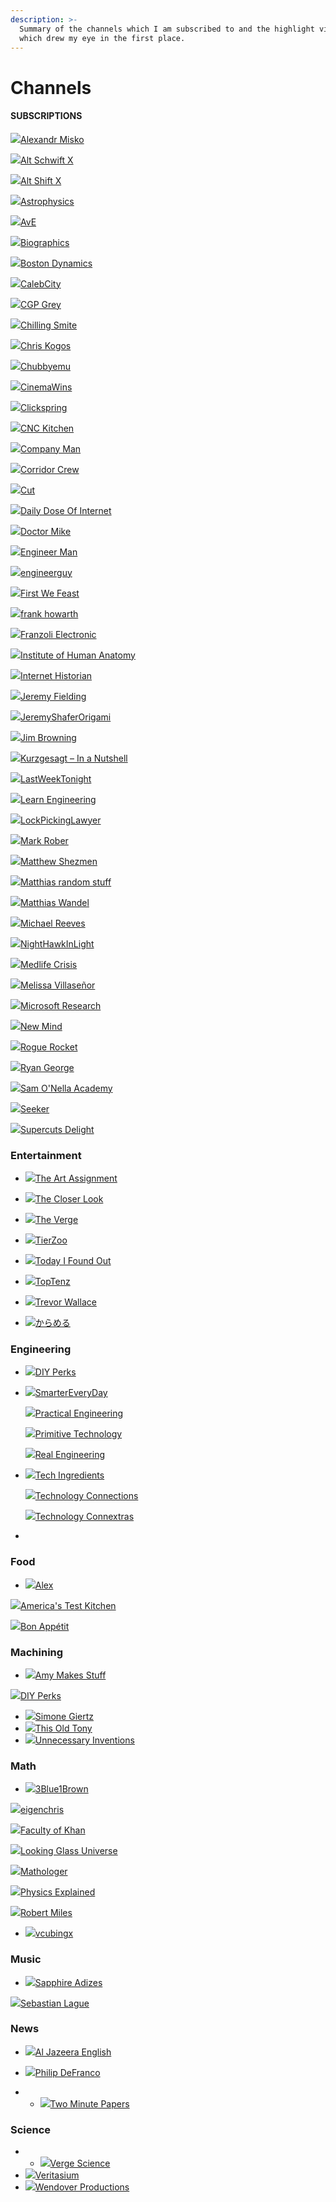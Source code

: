 ```yaml
---
description: >-
  Summary of the channels which I am subscribed to and the highlight videos
  which drew my eye in the first place.
---
```


# Channels

#### SUBSCRIPTIONS

[![](https://yt3.ggpht.com/a/AATXAJyr1CDKV-mvXW9MppPhpMyjDfYiP95m9Ci5QOOq4A=s88-c-k-c0xffffffff-no-rj-mo)Alexandr Misko](https://www.youtube.com/channel/UCdZe3OmKYiIwyrLFEEbNwVw)

[![](https://yt3.ggpht.com/a/AATXAJx1FT3cWHv7Sabox-z5ZTUXe0TRpNivYWcKcYI6=s88-c-k-c0xffffffff-no-rj-mo)Alt Schwift X](https://www.youtube.com/channel/UC0r29hWF31MAwgfilNTUrbA)

[![](https://yt3.ggpht.com/a/AATXAJzADFPD8e3rcnwPTPp8FvrwLq2KyvKokMdQ-hUClg=s88-c-k-c0xffffffff-no-rj-mo)Alt Shift X](https://www.youtube.com/channel/UCveZqqGewoyPiacooywP5Ig)



[![](https://yt3.ggpht.com/a/AATXAJxB5RGvcTWVSmNPw7J9geQwzeAo0t25Qs-N-beK0Q=s88-c-k-c0xffffffff-no-rj-mo)Astrophysics](https://www.youtube.com/channel/UCWSC_-y9QsDmACXRY3rvtsQ)

[![](https://yt3.ggpht.com/a/AATXAJxhc_OBt7CSsm_t9FrJswUh8Bgr0oj4x2_gRvmy=s88-c-k-c0xffffffff-no-rj-mo)AvE](https://www.youtube.com/channel/UChWv6Pn_zP0rI6lgGt3MyfA)

[![](https://yt3.ggpht.com/a/AATXAJwJkG9ruEuriEhmW6-ThGLCQMOvVose_14u9FPH=s88-c-k-c0xffffffff-no-rj-mo)Biographics](https://www.youtube.com/channel/UClnDI2sdehVm1zm_LmUHsjQ)

[![](https://yt3.ggpht.com/a/AATXAJxBmqV8s_n_WxBKIAXQAmudDSR5_FaqFnOEeweS=s88-c-k-c0xffffffff-no-rj-mo)Boston Dynamics](https://www.youtube.com/channel/UC7vVhkEfw4nOGp8TyDk7RcQ)

[![](https://yt3.ggpht.com/a/AATXAJyJtu_gMORCzuRvxr-r5wWu198MiXZpDiRLnrcYkQ=s88-c-k-c0xffffffff-no-rj-mo)CalebCity](https://www.youtube.com/channel/UCI1XS_GkLGDOgf8YLaaXNRA)

[![](https://yt3.ggpht.com/a/AATXAJwaTfk4dEmsJlGE92Dmv4r5l7elpFRKQbiTIYCl=s88-c-k-c0xffffffff-no-rj-mo)CGP Grey](https://www.youtube.com/channel/UC2C_jShtL725hvbm1arSV9w)

[![](https://yt3.ggpht.com/a/AATXAJxWuqr2NwVFFzwwozxGcpptMjVX9c201rxJ25HF=s88-c-k-c0xffffffff-no-rj-mo)Chilling Smite](https://www.youtube.com/channel/UC0Lhseg2kaIGTddl5HhLUvw)

[![](https://yt3.ggpht.com/a/AATXAJx8FTAkI6pZ0sCVzRPVoIq6VUHEzBSICOH0_1nvMQ=s88-c-k-c0xffffffff-no-rj-mo)Chris Kogos](https://www.youtube.com/channel/UCwFp56IA1OXfwThwowGBKtw)



[![](https://yt3.ggpht.com/a/AATXAJyMaa5nas5955Pebtm4s1wdc8xbu2GCANbES4Y5=s88-c-k-c0xffffffff-no-rj-mo)Chubbyemu](https://www.youtube.com/channel/UCKOvOaJv4GK-oDqx-sj7VVg)

[![](https://yt3.ggpht.com/a/AATXAJzcZBinoY9xtm1ynuNGqpEbxql1-AXFFqOlyhFiwA=s88-c-k-c0xffffffff-no-rj-mo)CinemaWins](https://www.youtube.com/channel/UCL8h3ri2WN_-IbviBlWtUcQ)

[![](https://yt3.ggpht.com/a/AATXAJwI0MkSiMwppNNWQCnq2ujSMkz6vxsyU7Mkk7bv6Q=s88-c-k-c0xffffffff-no-rj-mo)Clickspring](https://www.youtube.com/channel/UCworsKCR-Sx6R6-BnIjS2MA)

[![](https://yt3.ggpht.com/a/AATXAJx7jXsdTHOLQawbtIROiAAfaVxNeUSFwT14pa2zKQ=s88-c-k-c0xffffffff-no-rj-mo)CNC Kitchen](https://www.youtube.com/channel/UCiczXOhGpvoQGhOL16EZiTg)

[![](https://yt3.ggpht.com/a/AATXAJx-VnpxZ0UaDMcOYAFWPkwE2FBLj6JFww5JI-muBA=s88-c-k-c0xffffffff-no-rj-mo)Company Man](https://www.youtube.com/channel/UCQMyhrt92_8XM0KgZH6VnRg)

[![](https://yt3.ggpht.com/a/AATXAJza8_J5J3HyyQJKuWeFAqzNx73g53S574XS2nxN2w=s88-c-k-c0xffffffff-no-rj-mo)Corridor Crew](https://www.youtube.com/channel/UCSpFnDQr88xCZ80N-X7t0nQ)

[![](https://yt3.ggpht.com/a/AATXAJwlEuttg0eti2AdP-ZfIlys8BUlMkvqEVLsSl9-=s88-c-k-c0xffffffff-no-rj-mo)Cut](https://www.youtube.com/channel/UCbaGn5VkOVlcRgIWAHcrJKA)

[![](https://yt3.ggpht.com/a/AATXAJyjQmkkio-gWHwmJIOEFH3P8w_SNNL8Zz0HHt5A7g=s88-c-k-c0xffffffff-no-rj-mo)Daily Dose Of Internet](https://www.youtube.com/channel/UCdC0An4ZPNr_YiFiYoVbwaw)

[![](https://yt3.ggpht.com/a/AATXAJwEN1mCoPhbqoUB84pQ-Bd5FzSJHLZBCYb5E0i9=s88-c-k-c0xffffffff-no-rj-mo)Doctor Mike](https://www.youtube.com/channel/UC0QHWhjbe5fGJEPz3sVb6nw)

[![](https://yt3.ggpht.com/a/AATXAJwiZ3_bm1Y8XXPcLexQ9HQQq1KQv6sZyRwFUefdag=s88-c-k-c0xffffffff-no-rj-mo)Engineer Man](https://www.youtube.com/channel/UCrUL8K81R4VBzm-KOYwrcxQ)

[![](https://yt3.ggpht.com/a/AATXAJxygoxDyhTa9jWekTwS-7MizZ1z02sd-el9WuUIuQ=s88-c-k-c0xffffffff-no-rj-mo)engineerguy](https://www.youtube.com/channel/UC2bkHVIDjXS7sgrgjFtzOXQ)

[![](https://yt3.ggpht.com/a/AATXAJySFUo8YZ3fHbVJhAlpU0QUD6ORoZIWd1bSkgLe=s88-c-k-c0xffffffff-no-rj-mo)First We Feast](https://www.youtube.com/channel/UCPD_bxCRGpmmeQcbe2kpPaA)

[![](https://yt3.ggpht.com/a/AATXAJyeWEPnXJZ1mCn8-qTMF3fJGebJ00aLJ2XUEXBY=s88-c-k-c0xffffffff-no-rj-mo)frank howarth](https://www.youtube.com/channel/UC3_VCOJMaivgcGqPCTePLBA)

[![](https://yt3.ggpht.com/a/AATXAJzKds3kUnyaA3LljMnB9TUv5fyR7CKB1hyvd0ve-g=s88-c-k-c0xffffffff-no-rj-mo)Franzoli Electronic](https://www.youtube.com/channel/UCLsUeooHSJlE_5xL4BPQIOQ)

[![](https://yt3.ggpht.com/a/AATXAJzjdynhtrViI743fxG1miT9q2NcFQ_ASdHexyez=s88-c-k-c0xffffffff-no-rj-mo)Institute of Human Anatomy](https://www.youtube.com/channel/UCgBg0aacyJnw4qUnb1FlfEQ)

[![](https://yt3.ggpht.com/a/AATXAJwz4wog0oo_2plwlU25PSFPZxM7G5vG6XykkLkpfQ=s88-c-k-c0xffffffff-no-rj-mo)Internet Historian](https://www.youtube.com/channel/UCR1D15p_vdP3HkrH8wgjQRw)

[![](https://yt3.ggpht.com/a/AATXAJxsRP7HY0iDTh-_BDPGT65lej30eFQi16lQb0C6Tw=s88-c-k-c0xffffffff-no-rj-mo)Jeremy Fielding](https://www.youtube.com/channel/UC_SLthyNX_ivd-dmsFgmJVg)

[![](https://yt3.ggpht.com/a/AATXAJxRjUDT8DOrig5Vgvj5VRKHTfa-Es6vIPKm1_L_=s88-c-k-c0xffffffff-no-rj-mo)JeremyShaferOrigami](https://www.youtube.com/channel/UC2OQxWDDE71D6AKrNa7XygQ)

[![](https://yt3.ggpht.com/a/AATXAJxQYPP6t0geVUyT_xOVzmTnploy7nQh-u1ZeiwH0w=s88-c-k-c0xffffffff-no-rj-mo)Jim Browning](https://www.youtube.com/channel/UCBNG0osIBAprVcZZ3ic84vw)

[![](https://yt3.ggpht.com/a/AATXAJzX2EgbPgRYbO3fna7o0iAptB3fYSOwJNVRfL_HqA=s88-c-k-c0xffffffff-no-rj-mo)Kurzgesagt – In a Nutshell](https://www.youtube.com/channel/UCsXVk37bltHxD1rDPwtNM8Q)

[![](https://yt3.ggpht.com/a/AATXAJy8gXGoyM5k4CaDKh75uIU9T91cX22UsdlToaCTiQ=s88-c-k-c0xffffffff-no-rj-mo)LastWeekTonight](https://www.youtube.com/channel/UC3XTzVzaHQEd30rQbuvCtTQ)

[![](https://yt3.ggpht.com/a/AATXAJxIA4KYuYS6b5Lqfeyqs_juIeGZ-FuUPiAhaQWexg=s88-c-k-c0xffffffff-no-rj-mo)Learn Engineering](https://www.youtube.com/channel/UCqZQJ4600a9wIfMPbYc60OQ)

[![](https://yt3.ggpht.com/a/AATXAJxvXXlE4YgbvENTbRHIHQ-2YKd3TcCPEJqqFX7zQg=s88-c-k-c0xffffffff-no-rj-mo)LockPickingLawyer](https://www.youtube.com/channel/UCm9K6rby98W8JigLoZOh6FQ)

[![](https://yt3.ggpht.com/a/AATXAJxOeBwKmjYvfuLwFuTuD3zFTffWCZbT5b5ufr8=s88-c-k-c0xffffffff-no-rj-mo)Mark Rober](https://www.youtube.com/channel/UCY1kMZp36IQSyNx_9h4mpCg)

[![](https://yt3.ggpht.com/a/AATXAJziOtkhY4O0U1h4oQ2yKh2X9BvH5j8cM0vSRt3B7Q=s88-c-k-c0xffffffff-no-rj-mo)Matthew Shezmen](https://www.youtube.com/channel/UCB4WnO_ELLYdSBxiFn3Wn1A)

[![](https://yt3.ggpht.com/a/AATXAJxMP_bwnT9omSjmxo2UESBcf_ETBDmGpyfrmVcH=s88-c-k-c0xffffffff-no-rj-mo)Matthias random stuff](https://www.youtube.com/channel/UC3_AWXcf2K3l9ILVuQe-XwQ)

[![](https://yt3.ggpht.com/a/AATXAJwQPK4r7bnWzF9y49h1rorUYLDB0lcsRDcNE9zDNQ=s88-c-k-c0xffffffff-no-rj-mo)Matthias Wandel](https://www.youtube.com/channel/UCckETVOT59aYw80B36aP9vw)

[![](https://yt3.ggpht.com/a/AATXAJyHLcqNEkQeQiPC3AIurICjHmvubUE1xg4HbKzmhQ=s88-c-k-c0xffffffff-no-rj-mo)Michael Reeves](https://www.youtube.com/channel/UCtHaxi4GTYDpJgMSGy7AeSw)

[![](https://yt3.ggpht.com/a/AATXAJw5CmHZaQj1uG7dEjqUYStQdeJjn7R7HTDF64CVZQ=s88-c-k-c0xffffffff-no-rj-mo)NightHawkInLight](https://www.youtube.com/channel/UCFtc3XdXgLFwhlDajMGK69w)

[![](https://yt3.ggpht.com/a/AATXAJxVSWN-_wId2QhwO-19K68eri_16Z-UxjhvWvYeAw=s88-c-k-c0xffffffff-no-rj-mo)Medlife Crisis](https://www.youtube.com/channel/UCgRBRE1DUP2w7HTH9j_L4OQ)

[![](https://yt3.ggpht.com/a/AATXAJx5dmdsdQIm4QaDMiC4KNn5GbRWDdftwu3lhpp2YA=s88-c-k-c0xffffffff-no-rj-mo)Melissa Villaseñor](https://www.youtube.com/channel/UCU0r6EjxzvPKJCRktCZwu8A)



[![](https://yt3.ggpht.com/a/AATXAJxeOHFqRokYmcSyVQd1cDM-NIZjI9GHROnmnEOjKw=s88-c-k-c0xffffffff-no-rj-mo)Microsoft Research](https://www.youtube.com/channel/UCCb9_Kn8F_Opb3UCGm-lILQ)

[![](https://yt3.ggpht.com/a/AATXAJy-LhGct9vUFIJ8N5PNuf6aoKYfXxQ8PxNc2S_2-g=s88-c-k-c0xffffffff-no-rj-mo)New Mind](https://www.youtube.com/channel/UC5_Y-BKzq1uW_2rexWkUzlA)





[![](https://yt3.ggpht.com/a/AATXAJx8NVC1jFi3Oi27Blw7OK-bwO2rxbDsDTLJ9rw-=s88-c-k-c0xffffffff-no-rj-mo)Rogue Rocket](https://www.youtube.com/channel/UCpLB7kBu9O5dbBKhaIOmqcQ)

[![](https://yt3.ggpht.com/a/AATXAJykSnRGWpVqWzuXq5YYC2IiSKp9GEg57NxPqnw0sA=s88-c-k-c0xffffffff-no-rj-mo)Ryan George](https://www.youtube.com/channel/UCh9IfI45mmk59eDvSWtuuhQ)

[![](https://yt3.ggpht.com/a/AATXAJznle0ueWEu0TJU8VDoo-crBCMsn4SQjoWyeRxE=s88-c-k-c0xffffffff-no-rj-mo)Sam O'Nella Academy](https://www.youtube.com/channel/UC1DTYW241WD64ah5BFWn4JA)

[![](https://yt3.ggpht.com/a/AATXAJxZx1UIdkwdnMCfLzbNwLgM90098RcrOPRKPdFvAU4=s88-c-k-c0xffffffff-no-rj-mo)Seeker](https://www.youtube.com/channel/UCzWQYUVCpZqtN93H8RR44Qw)





[![](https://yt3.ggpht.com/a/AATXAJyvO911LiQ-Dru4QFo8j2LLSKp-XpqdqUoiniIN=s88-c-k-c0xffffffff-no-rj-mo)Supercuts Delight](https://www.youtube.com/channel/UCg_s1VNrLoV4cFsH9TKXnuw)





























### Entertainment

*  [![](https://yt3.ggpht.com/a/AATXAJzkrMwE7fndtv9MvHySvpYik7jf0oAK3Q7haO-Bzg=s88-c-k-c0xffffffff-no-rj-mo)The Art Assignment](https://www.youtube.com/channel/UCmQThz1OLYt8mb2PU540LOA)
*  [![](https://yt3.ggpht.com/a/AATXAJx4OQvYVNVe5RIAMX1RyegOrhPrOZCjNkzRDzDI=s88-c-k-c0xffffffff-no-rj-mo)The Closer Look](https://www.youtube.com/channel/UCI9DUIgtRGHNH_HmSTcfUbA)
* [![](https://yt3.ggpht.com/a/AATXAJwfGTCWrb4jSmuqS7ae_OLzF-01Tx5ez3bf3UgIJIk=s88-c-k-c0xffffffff-no-rj-mo)The Verge](https://www.youtube.com/channel/UCddiUEpeqJcYeBxX1IVBKvQ)
* [![](https://yt3.ggpht.com/a/AATXAJyRiyVW_hKRweYJmRytIU3DdIzxRRYZoeg3qPPC=s88-c-k-c0xffffffff-no-rj-mo)TierZoo](https://www.youtube.com/channel/UCHsRtomD4twRf5WVHHk-cMw)
* [![](https://yt3.ggpht.com/a/AATXAJzwTTJIyfTRPSovEPrwLWZ_tAl4N7wO65AZNPamqQ=s88-c-k-c0xffffffff-no-rj-mo)Today I Found Out](https://www.youtube.com/channel/UC64UiPJwM_e9AqAd7RiD7JA)

* [![](https://yt3.ggpht.com/a/AATXAJwGqX1M1EgnnSYnmrhejjfQWtXXyGZ0topWRDrSwQ=s88-c-k-c0xffffffff-no-rj-mo)TopTenz](https://www.youtube.com/channel/UCQ-hpFPF4nOKoKPEAZM_THw)
* [![](https://yt3.ggpht.com/a/AATXAJyeIrgLj32uFVCBEhNDS-dlgh6EBZ5ZBUzo-Yb5mQ=s88-c-k-c0xffffffff-no-rj-mo)Trevor Wallace](https://www.youtube.com/channel/UCc35WvHmQjLE8NN4Y_ITmUQ)
* [![](https://yt3.ggpht.com/a/AATXAJyZuIsLEwA6u2ZJq7vB6PjpxJZDIJ3mOqT7W0iqnQ=s88-c-k-c0xffffffff-no-rj-mo)からめる](https://www.youtube.com/channel/UCpGk56cJDZcVqIxZatX7nbQ)

### Engineering

* [![](https://yt3.ggpht.com/a/AATXAJwtT_pv4gZjgNpmUCTyDkNSP5ZDLTYZaOt5X0EOJA=s88-c-k-c0xffffffff-no-rj-mo)DIY Perks](https://www.youtube.com/channel/UCUQo7nzH1sXVpzL92VesANw)

* [![](https://yt3.ggpht.com/a/AATXAJw2iReKZCN7FGn0Mk2iFxO4fbBf7bpQeSjHf6IaIg=s88-c-k-c0xffffffff-no-rj-mo)SmarterEveryDay](https://www.youtube.com/channel/UC6107grRI4m0o2-emgoDnAA)

  [![](https://yt3.ggpht.com/a/AATXAJxJZY6Tkwum04hiU0D0_pI2YAOMV84B89u00yaUsA=s88-c-k-c0xffffffff-no-rj-mo)Practical Engineering](https://www.youtube.com/channel/UCMOqf8ab-42UUQIdVoKwjlQ)

  [![](https://yt3.ggpht.com/a/AATXAJyonU4tQHsT5M8L-yW4xjkVR4GdKZNpQztT4CtI=s88-c-k-c0xffffffff-no-rj-mo)Primitive Technology](https://www.youtube.com/channel/UCAL3JXZSzSm8AlZyD3nQdBA)

  [![](https://yt3.ggpht.com/a/AATXAJy-b1i9ksgJgvS0cISLdqcNOh7DXSA_9-kzey3VkQ=s88-c-k-c0xffffffff-no-rj-mo)Real Engineering](https://www.youtube.com/channel/UCR1IuLEqb6UEA_zQ81kwXfg) 

* [![](https://yt3.ggpht.com/a/AATXAJxfGhOdkPeql53WH6zHgZoF6TyOqB7PGeCiueOo=s88-c-k-c0xffffffff-no-rj-mo)Tech Ingredients](https://www.youtube.com/channel/UCVSHXNNBitaPd5lYz48--yg)

  [![](https://yt3.ggpht.com/a/AATXAJzULgii7zeAnEH6POsLUstvcxp4D_ZZGC6O8uDs=s88-c-k-c0xffffffff-no-rj-mo)Technology Connections](https://www.youtube.com/channel/UCy0tKL1T7wFoYcxCe0xjN6Q)

  [![](https://yt3.ggpht.com/a/AATXAJww65nwjJzCnwvoP27v5pHdei0skf08jhsQ2byp=s88-c-k-c0xffffffff-no-rj-mo)Technology Connextras](https://www.youtube.com/channel/UClRwC5Vc8HrB6vGx6Ti-lhA)

* 
### Food

*   [![](https://yt3.ggpht.com/a/AATXAJziAvJ7jSJNJU1VfXkbfFNuJYoBxoVYHYlXH11TPKI=s88-c-k-c0xffffffff-no-rj-mo)Alex](https://www.youtube.com/channel/UCPzFLpOblZEaIx2lpym1l1A)

  [![](https://yt3.ggpht.com/a/AATXAJyOEzv9z4zeOO7jTW33IcaL8nCR8Oy6aBROH5WUEA=s88-c-k-c0xffffffff-no-rj-mo)America's Test Kitchen](https://www.youtube.com/channel/UCxAS_aK7sS2x_bqnlJHDSHw)



  [![](https://yt3.ggpht.com/a/AATXAJxCLWSWX7GIvn4El5cEGTINcV4DBRZe2DuOg2Mr_VY=s88-c-k-c0xffffffff-no-rj-mo)Bon Appétit](https://www.youtube.com/channel/UCbpMy0Fg74eXXkvxJrtEn3w)

### Machining

*   [![](https://yt3.ggpht.com/a/AATXAJx6DmaUHjlA8EKQgR6WI2U4ZltUoMf13eamguI0=s88-c-k-c0xffffffff-no-rj-mo)Amy Makes Stuff](https://www.youtube.com/channel/UCAdRYsUa92IgHotq0lqWqjw)



  [![](https://yt3.ggpht.com/a/AATXAJwtT_pv4gZjgNpmUCTyDkNSP5ZDLTYZaOt5X0EOJA=s88-c-k-c0xffffffff-no-rj-mo)DIY Perks](https://www.youtube.com/channel/UCUQo7nzH1sXVpzL92VesANw)

* [![](https://yt3.ggpht.com/a/AATXAJwEeXL2QlsECI7lobymst95gDwxJZ_Bcb-C07u_=s88-c-k-c0xffffffff-no-rj-mo)Simone Giertz](https://www.youtube.com/channel/UC3KEoMzNz8eYnwBC34RaKCQ)
* [![](https://yt3.ggpht.com/a/AATXAJzteGIt8uVp64UPt1tDiZ3g4y7O0wXezr7aRQ6PPA=s88-c-k-c0xffffffff-no-rj-mo)This Old Tony](https://www.youtube.com/channel/UC5NO8MgTQKHAWXp6z8Xl7yQ)
* [![](https://yt3.ggpht.com/a/AATXAJwVbF9UMlHDQ4DoJNIEQoLMTiTLPMKuBELLcmbOPg=s88-c-k-c0xffffffff-no-rj-mo)Unnecessary Inventions](https://www.youtube.com/channel/UCB4NFn-8oipHct0IfAQBQrQ)

### Math

*   [![](https://yt3.ggpht.com/a/AATXAJzF-K41Fq96yE6jxs_fE6Hr7zvMXsQbqz1QNxGpjg=s88-c-k-c0xffffffff-no-rj-mo)3Blue1Brown](https://www.youtube.com/channel/UCYO_jab_esuFRV4b17AJtAw)



  [ ](https://www.youtube.com/channel/UC0QHWhjbe5fGJEPz3sVb6nw)[![](https://yt3.ggpht.com/a/AATXAJy11Y0y9Wcz72oS3FASzNH4IPHbvX_rG11Cqcix=s88-c-k-c0xffffffff-no-rj-mo)eigenchris](https://www.youtube.com/channel/UCN8wTUlSAroLslWyf87E2pw)



  [![](https://yt3.ggpht.com/a/AATXAJzOMT59hoo68_PA7Ir3o1oh1kGryYnY4EZbdc-R=s88-c-k-c0xffffffff-no-rj-mo)Faculty of Khan](https://www.youtube.com/channel/UCGDanWUzNMbIV11lcNi-yBg)



  [![](https://yt3.ggpht.com/a/AATXAJwXrIyihwuGCb0q7ZZbwqzmy7SWqGh1md_keRs_Iw=s88-c-k-c0xffffffff-no-rj-mo)Looking Glass Universe](https://www.youtube.com/channel/UCFk__1iexL3T5gvGcMpeHNA)



  [![](https://yt3.ggpht.com/a/AATXAJyh5foP1uxcqdC_EnHRrhAeDqtcTVZ-1tYUXoxbFw=s88-c-k-c0xffffffff-no-rj-mo)Mathologer](https://www.youtube.com/channel/UC1_uAIS3r8Vu6JjXWvastJg)



  [![](https://yt3.ggpht.com/a/AATXAJxWOYrZfzn5RFL1tD3q21-7Flf-O09xhwXu1TCbbw=s88-c-k-c0xffffffff-no-rj-mo)Physics Explained](https://www.youtube.com/channel/UCIZ5ZOeiXYbmKTl_85ghNPw)

  [![](https://yt3.ggpht.com/a/AATXAJzLJSWlmZUZvxf945kEmEZsEeOkYrd_ULX_S4LouQ=s88-c-k-c0xffffffff-no-rj-mo)Robert Miles](https://www.youtube.com/channel/UCLB7AzTwc6VFZrBsO2ucBMg)

* [![](https://yt3.ggpht.com/a/AATXAJwrFYwtzS5iLJ9cuzpK6J_ltJUZPrm_gum2UTacVA=s88-c-k-c0xffffffff-no-rj-mo)vcubingx](https://www.youtube.com/channel/UCv0nF8zWevEsSVcmz6mlw6A)

### Music

*   [![](https://yt3.ggpht.com/a/AATXAJx_wgPivBvCDZ4jEEnfXyRNNLGGRKhirJvvYr5nDQ=s88-c-k-c0xffffffff-no-rj-mo)Sapphire Adizes](https://www.youtube.com/channel/UCkaypwZshqnPEJP3hQpHKjg)

  [![](https://yt3.ggpht.com/a/AATXAJyu67ghkSuvx-168pDY37hCiaClFRV5yZ27eQa_AA=s88-c-k-c0xffffffff-no-rj-mo)Sebastian Lague](https://www.youtube.com/channel/UCmtyQOKKmrMVaKuRXz02jbQ)

### News

*   [![](https://yt3.ggpht.com/a/AATXAJxrlirdgHuZZf3PPoSznBxiiSiT00U3C_V0JuVL3j8=s88-c-k-c0xffffffff-no-rj-mo)Al Jazeera English](https://www.youtube.com/channel/UCNye-wNBqNL5ZzHSJj3l8Bg)

* [![](https://yt3.ggpht.com/a/AATXAJzRs80g2mMlMMxcLC3PSUhR6zSqEUsEeIOWIOntbzI=s88-c-k-c0xffffffff-no-rj-mo)Philip DeFranco](https://www.youtube.com/channel/UClFSU9_bUb4Rc6OYfTt5SPw)
* * [![](https://yt3.ggpht.com/a/AATXAJzV7GtApxdOTiRhzYwt8-ZP5SBlp3c8R11OxBSOIA=s88-c-k-c0xffffffff-no-rj-mo)Two Minute Papers](https://www.youtube.com/channel/UCbfYPyITQ-7l4upoX8nvctg)

### Science

* * [![](https://yt3.ggpht.com/a/AATXAJzzn7aLWeTQGmSCjzl0bwEFZOz1Yt6C3qGilS_I=s88-c-k-c0xffffffff-no-rj-mo)Verge Science](https://www.youtube.com/channel/UCtxJFU9DgUhfr2J2bveCHkQ)
* [![](https://yt3.ggpht.com/a/AATXAJw91NvQRluSvZoLrGXkwMC6r0CwYjD58HftKSul8g=s88-c-k-c0xffffffff-no-rj-mo)Veritasium](https://www.youtube.com/channel/UCHnyfMqiRRG1u-2MsSQLbXA)
* [![](https://yt3.ggpht.com/a/AATXAJzWhYxcPZ9eSKkC6euMnB_x84TCayZB0EUEIECrxQ=s88-c-k-c0xffffffff-no-rj-mo)Wendover Productions](https://www.youtube.com/channel/UC9RM-iSvTu1uPJb8X5yp3EQ)





